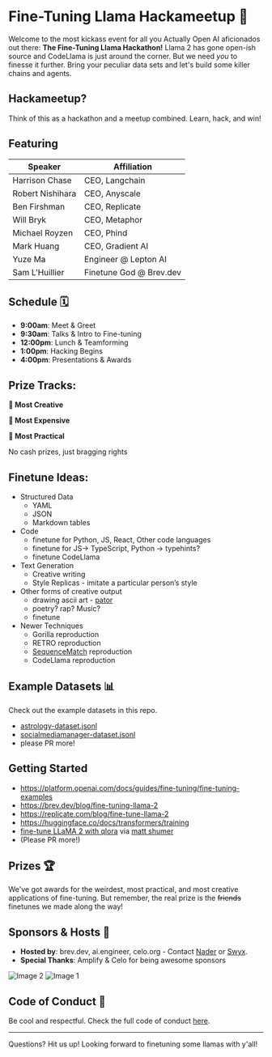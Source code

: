 # Fine-Tuning Llama Hackameetup 🦙

Welcome to the most kickass event for all you Actually Open AI aficionados out there: **The Fine-Tuning Llama Hackathon!** Llama 2 has gone open-ish source and CodeLlama is just around the corner. But we need _you_ to finesse it further. Bring your peculiar data sets and let's build some killer chains and agents.

## Hackameetup?

Think of this as a hackathon and a meetup combined. Learn, hack, and win!

## Featuring

| Speaker          | Affiliation             |
| ---------------- | ----------------------- |
| Harrison Chase   | CEO, Langchain          |
| Robert Nishihara | CEO, Anyscale           |
| Ben Firshman     | CEO, Replicate          |
| Will Bryk        | CEO, Metaphor           |
| Michael Royzen   | CEO, Phind              |
| Mark Huang       | CEO, Gradient AI        |
| Yuze Ma          | Engineer @ Lepton AI    |
| Sam L'Huillier   | Finetune God @ Brev.dev |

## Schedule 🗓

- **9:00am**: Meet & Greet
- **9:30am**: Talks & Intro to Fine-tuning
- **12:00pm**: Lunch & Teamforming
- **1:00pm**: Hacking Begins
- **4:00pm**: Presentations & Awards

## Prize Tracks:

**🎨 Most Creative**

**💸 Most Expensive**

**🤝 Most Practical**

No cash prizes, just bragging rights

## Finetune Ideas:

- Structured Data
    - YAML
    - JSON
    - Markdown tables
- Code
    - finetune for Python, JS, React, Other code languages
    - finetune for JS→ TypeScript, Python → typehints?
    - finetune CodeLlama
- Text Generation
    - Creative writing
    - Style Replicas - imitate a particular person’s style
- Other forms of creative output
    - drawing ascii art - [pator](https://patorjk.com/software/taag/#p=display&f=Cosmike&t=Hi%20SWYX)
    - poetry? rap? Music?
    - finetune
- Newer Techniques
    - Gorilla reproduction
    - RETRO reproduction
    - [SequenceMatch](https://news.ycombinator.com/item?id=36425375) reproduction
    - CodeLlama reproduction

## Example Datasets 📊

Check out the example datasets in this repo.

- [astrology-dataset.jsonl](astrology-dataset.jsonl)
- [socialmediamanager-dataset.jsonl](socialmediamanager-dataset.jsonl)
- please PR more!

## Getting Started

- https://platform.openai.com/docs/guides/fine-tuning/fine-tuning-examples
- https://brev.dev/blog/fine-tuning-llama-2
- https://replicate.com/blog/fine-tune-llama-2
- https://huggingface.co/docs/transformers/training
- [fine-tune LLaMA 2 with qlora](https://colab.research.google.com/drive/1Zmaceu65d7w4Tcd-cfnZRb6k_Tcv2b8g?usp=sharing) via [matt shumer](https://twitter.com/mattshumer_/status/1688958387973734400)
- (Please PR more!)

## Prizes 🏆

We've got awards for the weirdest, most practical, and most creative applications of fine-tuning. But remember, the real prize is the ~~friends~~ finetunes we made along the way!

## Sponsors & Hosts 🤝

- **Hosted by**: brev.dev, ai.engineer, celo.org - Contact [Nader](https://x.com/naderlikeladder) or [Swyx](https://x.com/swyx).
- **Special Thanks**: Amplify & Celo for being awesome sponsors

![Image 2](assets/samplify.png)
![Image 1](assets/celo.png)

## Code of Conduct 📜

Be cool and respectful. Check the full code of conduct [here](https://celoecosystem.com/sf-office/events).

---

Questions? Hit us up! Looking forward to finetuning some llamas with y'all!
